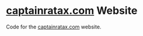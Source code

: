 # [captainratax.com](https://captainratax.com/) Website
Code for the [captainratax.com](https://captainratax.com/) website.
